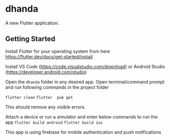 # dhanda

A new Flutter application.

## Getting Started

Install Flutter for your operating system from here
https://flutter.dev/docs/get-started/install

Install VS Code (https://code.visualstudio.com/download) or Android Studio (https://developer.android.com/studio)

Open the `dhanda` folder in any desired app.
Open terminal/command prompt and run following commands in the project folder

`flutter clean`
`flutter  pub get`

This should remove any visible errors.

Attach a device or run a simulator and enter below commands to run the app
`flutter build android`
`flutter build ios`


This app is using firebase for mobile authentication and push notifications